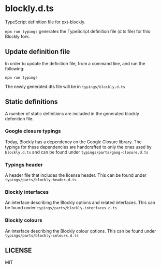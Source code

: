 
# blockly.d.ts

TypeScript definition file for pxt-blockly.

``npm run typings`` generates the TypeScript definition file (d.ts file) for this Blockly fork. 

## Update definition file

In order to update the definition file, from a command line, and run the following:

```
npm run typings
```

The newly generated dts file will be in ``typings/blockly.d.ts``


## Static definitions

A number of static definitions are included in the generated blockly defenition file. 

### Google closure typings
Today, Blockly has a dependency on the Google Closure library. The typings for these dependencies are handcrafted to only the ones used by ``blockly.d.ts`` and can be found under ``typings/parts/goog-closure.d.ts``

### Typings header
A header file that includes the license header. This can be found under ``typings/parts/blockly-header.d.ts``

### Blockly interfaces
An interface describing the Blockly options and related interfaces. This can be found under ``typings/parts/blockly-interfaces.d.ts``

### Blockly colours
An interface describing the Blockly colour options. This can be found under ``typings/parts/blockly-colours.d.ts``

## LICENSE

MIT
